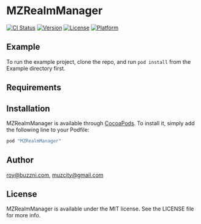 # MZRealmManager

[![CI Status](http://img.shields.io/travis/roy@buzzni.com/MZRealmManager.svg?style=flat)](https://travis-ci.org/roy@buzzni.com/MZRealmManager)
[![Version](https://img.shields.io/cocoapods/v/MZRealmManager.svg?style=flat)](http://cocoapods.org/pods/MZRealmManager)
[![License](https://img.shields.io/cocoapods/l/MZRealmManager.svg?style=flat)](http://cocoapods.org/pods/MZRealmManager)
[![Platform](https://img.shields.io/cocoapods/p/MZRealmManager.svg?style=flat)](http://cocoapods.org/pods/MZRealmManager)

## Example

To run the example project, clone the repo, and run `pod install` from the Example directory first.

## Requirements

## Installation

MZRealmManager is available through [CocoaPods](http://cocoapods.org). To install
it, simply add the following line to your Podfile:

```ruby
pod "MZRealmManager"
```

## Author

roy@buzzni.com, muzcity@gmail.com

## License

MZRealmManager is available under the MIT license. See the LICENSE file for more info.
